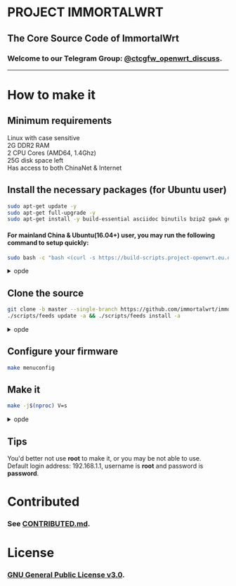 # PROJECT IMMORTALWRT
## The Core Source Code of ImmortalWrt
### Welcome to our Telegram Group: [@ctcgfw\_openwrt\_discuss](https://t.me/ctcgfw_openwrt_discuss).
- - -

# How to make it
## Minimum requirements
Linux with case sensitive<br/>
2G DDR2 RAM<br/>
2 CPU Cores (AMD64, 1.4Ghz)<br/>
25G disk space left<br/>
Has access to both ChinaNet & Internet

## Install the necessary packages (for Ubuntu user)
```bash
sudo apt-get update -y
sudo apt-get full-upgrade -y
sudo apt-get install -y build-essential asciidoc binutils bzip2 gawk gettext git libncurses5-dev libz-dev patch unzip zlib1g-dev lib32gcc1 libc6-dev-i386 subversion flex uglifyjs git-core gcc-multilib g++-multilib p7zip p7zip-full msmtp libssl-dev texinfo libreadline-dev libglib2.0-dev xmlto qemu-utils upx libelf-dev autoconf automake libtool autopoint ccache curl wget vim nano python python3 python-pip python3-pip python-ply python3-ply haveged lrzsz device-tree-compiler scons antlr3 gperf intltool mkisofs rsync
```
#### For mainland China & Ubuntu(16.04+) user, you may run the following command to setup quickly:
```bash
sudo bash -c "bash <(curl -s https://build-scripts.project-openwrt.eu.org/init_build_environment.sh)"
```

<details>
  <summary>opde</summary>

  you can also download and use pre-build container directly:

  ```bash
  docker pull immortalwrt/opde:base
  # docker run --rm -it immortalwrt/opde:base
  ```
</details>

## Clone the source
```bash
git clone -b master --single-branch https://github.com/immortalwrt/immortalwrt && cd immortalwrt
./scripts/feeds update -a && ./scripts/feeds install -a
```

<details>
  <summary>opde</summary>
  
  1. For Linux User:
  ```bash
  git clone -b master --single-branch https://github.com/immortalwrt/immortalwrt && cd immortalwrt
  docker run --rm -it \
    -v $PWD:/openwrt \
    immortalwrt/opde:base zsh
  ./scripts/feeds update -a && ./scripts/feeds install -a
  ```
  
  2. For Windows User:

  openwrt source code can not be cloned into NTFS filesystem(symbol link problem during compilation), 
  but docker volume is fine.

  Create a volume 'immortalwrt' and clone immortalwrt source into volume.

  ```bash
  docker run --rm -it -v immortalwrt:/openwrt immortalwrt/opde:base git clone -b master --single-branch  https://github.com/immortalwrt/immortalwrt .
  ```

  Enter docker container and update feeds

  ```bash
  docker run --rm -it -v immortalwrt:/openwrt immortalwrt/opde:base
  ./scripts/feeds update -a ​&&​ ./scripts/feeds install -a
  ```

  Proxy Support:

  ```bash
  docker run --rm -it \
    -e   all_proxy=http://example.com:1081 \
    -e  http_proxy=http://example.com:1081 \
    -e https_proxy=http://example.com:1081 \
    -e   ALL_PROXY=http://example.com:1081 \
    -e  HTTP_PROXY=http://example.com:1081 \
    -e HTTPS_PROXY=http://example.com:1081 \
    -v $PWD:/openwrt \
    immortalwrt/opde:base zsh
  ```

  > recommand `http` rather `socks5` protocol
  >
  > ip can not be `localhost` or `127.0.0.1`


</details>

## Configure your firmware
```bash
make menuconfig
```

## Make it
```bash
make -j$(nproc) V=s
```

<details>
  <summary>opde</summary>
  For Windows User, binary is still in volume. It can be copied to outside via followed command

  ```bash
  docker run --rm -v <D:\path\to\dir>:/dst -v openwrt:/openwrt -w /dst immortalwrt:base cp /openwrt/bin /dst
  ```
  > make sure `D:\path]to\dir` has been appended in [File Sharing](https://docs.docker.com/docker-for-windows/#file-sharing)

</details>

## Tips
You'd better not use **root** to make it, or you may be not able to use.<br/>
Default login address: 192.168.1.1, username is **root** and password is **password**.

# Contributed
### See [CONTRIBUTED.md](https://github.com/immortalwrt/immortalwrt/blob/master/CONTRIBUTED.md).

# License
### [GNU General Public License v3.0](https://github.com/immortalwrt/immortalwrt/blob/master/LICENSES/GPL-3.0).
